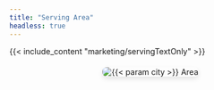 ```yaml
---
title: "Serving Area"
headless: true
---
```

{{< include_content "marketing/servingTextOnly" >}}

<div style="text-align: center; margin-top: 20px;">
  <img src="/images/places/{{< param city >}}/1.webp" alt="{{< param city >}} Area" style="max-width: 100%; height: auto; border-radius: 8px; box-shadow: 0 4px 8px rgba(0,0,0,0.1);">
</div>